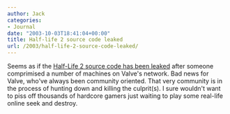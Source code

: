 ```yaml
---
author: Jack
categories:
- Journal
date: "2003-10-03T18:41:04+00:00"
title: Half-life 2 source code leaked
url: /2003/half-life-2-source-code-leaked/
---
```


Seems as if the [Half-Life 2 source code has been leaked][1] after someone comprimised a number of machines on Valve's network. Bad news for Valve, who've always been community oriented. That very community is in the process of hunting down and killing the culprit(s). I sure wouldn't want to piss off thousands of hardcore gamers just waiting to play some real-life online seek and destroy.

 [1]: http://www.shacknews.com/onearticle.x/28619
